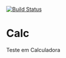 [![Build Status](https://travis-ci.org/Ecp-SilverDust/Calc.svg?branch=master)](https://travis-ci.org/Ecp-SilverDust/Calc)

# Calc
Teste em Calculadora
